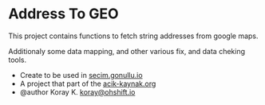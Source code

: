 # Address To GEO


This project contains functions to fetch string addresses from google maps.

Additionaly some data mapping, and other various fix, and data cheking tools.


- Create to be used in [secim.gonullu.io](https://secim.gonullu.io/)
- A project that part of the [acik-kaynak.org](https://github.com/acikkaynak/)
- @author Koray K. <koray@ohshift.io>

